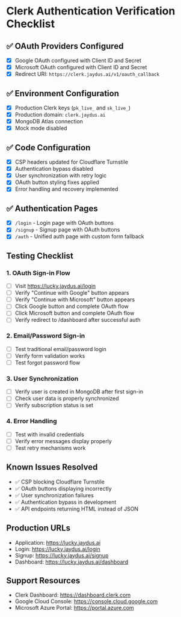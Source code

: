 # Clerk Authentication Verification Checklist

## ✅ OAuth Providers Configured
- [x] Google OAuth configured with Client ID and Secret
- [x] Microsoft OAuth configured with Client ID and Secret
- [x] Redirect URI: `https://clerk.jaydus.ai/v1/oauth_callback`

## ✅ Environment Configuration
- [x] Production Clerk keys (`pk_live_` and `sk_live_`)
- [x] Production domain: `clerk.jaydus.ai`
- [x] MongoDB Atlas connection
- [x] Mock mode disabled

## ✅ Code Configuration
- [x] CSP headers updated for Cloudflare Turnstile
- [x] Authentication bypass disabled
- [x] User synchronization with retry logic
- [x] OAuth button styling fixes applied
- [x] Error handling and recovery implemented

## ✅ Authentication Pages
- [x] `/login` - Login page with OAuth buttons
- [x] `/signup` - Signup page with OAuth buttons
- [x] `/auth` - Unified auth page with custom form fallback

## Testing Checklist

### 1. OAuth Sign-in Flow
- [ ] Visit https://lucky.jaydus.ai/login
- [ ] Verify "Continue with Google" button appears
- [ ] Verify "Continue with Microsoft" button appears
- [ ] Click Google button and complete OAuth flow
- [ ] Click Microsoft button and complete OAuth flow
- [ ] Verify redirect to /dashboard after successful auth

### 2. Email/Password Sign-in
- [ ] Test traditional email/password login
- [ ] Verify form validation works
- [ ] Test forgot password flow

### 3. User Synchronization
- [ ] Verify user is created in MongoDB after first sign-in
- [ ] Check user data is properly synchronized
- [ ] Verify subscription status is set

### 4. Error Handling
- [ ] Test with invalid credentials
- [ ] Verify error messages display properly
- [ ] Test retry mechanisms work

## Known Issues Resolved
- ✅ CSP blocking Cloudflare Turnstile
- ✅ OAuth buttons displaying incorrectly
- ✅ User synchronization failures
- ✅ Authentication bypass in development
- ✅ API endpoints returning HTML instead of JSON

## Production URLs
- Application: https://lucky.jaydus.ai
- Login: https://lucky.jaydus.ai/login
- Signup: https://lucky.jaydus.ai/signup
- Dashboard: https://lucky.jaydus.ai/dashboard

## Support Resources
- Clerk Dashboard: https://dashboard.clerk.com
- Google Cloud Console: https://console.cloud.google.com
- Microsoft Azure Portal: https://portal.azure.com